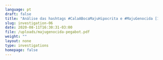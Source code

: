 ```yaml
---
language: pt
draft: false
title: "Análise das hashtags #CalaABocaMajuHipocrita e #MajuGenocida [17/03/2021]"
slug: investigation-06
date: 2020-08-11T16:30:31-03:00
file: /uploads/majugenocida-pegabot.pdf
weight: ""
layout: none
type: investigations
homepage: false
---
```

